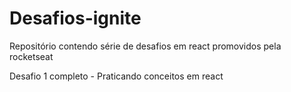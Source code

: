 # Desafios-ignite


Repositório contendo série de desafios em react promovidos pela rocketseat


Desafio 1 completo - Praticando conceitos em react
